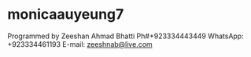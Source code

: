 # monicaauyeung7
Programmed by Zeeshan Ahmad Bhatti
Ph#+923334443449
WhatsApp: +923334461193
E-mail: zeeshnab@live.com
